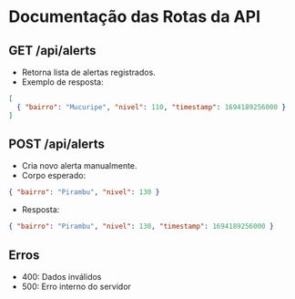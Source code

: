 # Documentação das Rotas da API

## GET /api/alerts
- Retorna lista de alertas registrados.
- Exemplo de resposta:
```json
[
  { "bairro": "Mucuripe", "nivel": 110, "timestamp": 1694189256000 }
]
```

## POST /api/alerts
- Cria novo alerta manualmente.
- Corpo esperado:
```json
{ "bairro": "Pirambu", "nivel": 130 }
```
- Resposta:
```json
{ "bairro": "Pirambu", "nivel": 130, "timestamp": 1694189256000 }
```

## Erros
- 400: Dados inválidos
- 500: Erro interno do servidor